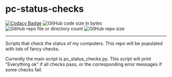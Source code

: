 # pc-status-checks
[![Codacy Badge](https://app.codacy.com/project/badge/Grade/bf91a946232b45eb98acc28ec972a2ff)](https://github.com/eloiisa-gh/pc-status-checks/commits/main)
![GitHub code size in bytes](https://img.shields.io/github/languages/code-size/eloiisa-gh/pc-status-checks)
![GitHub repo file or directory count](https://img.shields.io/github/directory-file-count/eloiisa-gh/pc-status-checks)
![GitHub repo size](https://img.shields.io/github/repo-size/eloiisa-gh/pc-status-checks)

---

Scripts that check the status of my computers. This repo will be populated with lots of fancy checks.

Currently the main script is pc_status_checks.py. This script will print "Everything ok" if all checks pass, or the corresponding error messages if some checks fail.

